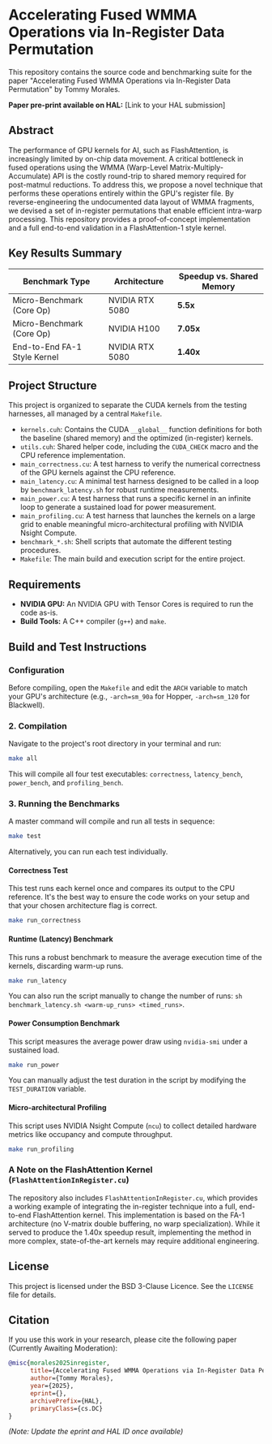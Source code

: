 # Accelerating Fused WMMA Operations via In-Register Data Permutation

This repository contains the source code and benchmarking suite for the paper "Accelerating Fused WMMA Operations via In-Register Data Permutation" by Tommy Morales.

**Paper pre-print available on HAL:** [Link to your HAL submission]

## Abstract

The performance of GPU kernels for AI, such as FlashAttention, is increasingly limited by on-chip data movement. A critical bottleneck in fused operations using the WMMA (Warp-Level Matrix-Multiply-Accumulate) API is the costly round-trip to shared memory required for post-matmul reductions. To address this, we propose a novel technique that performs these operations entirely within the GPU's register file. By reverse-engineering the undocumented data layout of WMMA fragments, we devised a set of in-register permutations that enable efficient intra-warp processing. This repository provides a proof-of-concept implementation and a full end-to-end validation in a FlashAttention-1 style kernel.

## Key Results Summary

| Benchmark Type                | Architecture      | Speedup vs. Shared Memory |
| ----------------------------- | ----------------- | ------------------------- |
| Micro-Benchmark (Core Op)     | NVIDIA RTX 5080   | **5.5x**                 |
| Micro-Benchmark (Core Op)     | NVIDIA H100       | **7.05x**                 |
| End-to-End FA-1 Style Kernel  | NVIDIA RTX 5080   | **1.40x**                 |

## Project Structure

This project is organized to separate the CUDA kernels from the testing harnesses, all managed by a central `Makefile`.

-   `kernels.cuh`: Contains the CUDA `__global__` function definitions for both the baseline (shared memory) and the optimized (in-register) kernels.
-   `utils.cuh`: Shared helper code, including the `CUDA_CHECK` macro and the CPU reference implementation.
-   `main_correctness.cu`: A test harness to verify the numerical correctness of the GPU kernels against the CPU reference.
-   `main_latency.cu`: A minimal test harness designed to be called in a loop by `benchmark_latency.sh` for robust runtime measurements.
-   `main_power.cu`: A test harness that runs a specific kernel in an infinite loop to generate a sustained load for power measurement.
-   `main_profiling.cu`: A test harness that launches the kernels on a large grid to enable meaningful micro-architectural profiling with NVIDIA Nsight Compute.
-   `benchmark_*.sh`: Shell scripts that automate the different testing procedures.
-   `Makefile`: The main build and execution script for the entire project.

## Requirements

-   **NVIDIA GPU:** An NVIDIA GPU with Tensor Cores is required to run the code as-is.
-   **Build Tools:** A C++ compiler (`g++`) and `make`.

## Build and Test Instructions

###  Configuration

Before compiling, open the `Makefile` and edit the `ARCH` variable to match your GPU's architecture (e.g., `-arch=sm_90a` for Hopper, `-arch=sm_120` for Blackwell).

### 2. Compilation

Navigate to the project's root directory in your terminal and run:
```bash
make all
```
This will compile all four test executables: `correctness`, `latency_bench`, `power_bench`, and `profiling_bench`.

### 3. Running the Benchmarks

A master command will compile and run all tests in sequence:
```bash
make test
```
Alternatively, you can run each test individually.

#### Correctness Test
This test runs each kernel once and compares its output to the CPU reference. It's the best way to ensure the code works on your setup and that your chosen architecture flag is correct.
```bash
make run_correctness
```

#### Runtime (Latency) Benchmark
This runs a robust benchmark to measure the average execution time of the kernels, discarding warm-up runs.
```bash
make run_latency
```
You can also run the script manually to change the number of runs: `sh benchmark_latency.sh <warm-up_runs> <timed_runs>`.

#### Power Consumption Benchmark
This script measures the average power draw using `nvidia-smi` under a sustained load.
```bash
make run_power
```
You can manually adjust the test duration in the script by modifying the `TEST_DURATION` variable.

#### Micro-architectural Profiling
This script uses NVIDIA Nsight Compute (`ncu`) to collect detailed hardware metrics like occupancy and compute throughput.
```bash
make run_profiling
```

### A Note on the FlashAttention Kernel (`FlashAttentionInRegister.cu`)

The repository also includes `FlashAttentionInRegister.cu`, which provides a working example of integrating the in-register technique into a full, end-to-end FlashAttention kernel. This implementation is based on the FA-1 architecture (no V-matrix double buffering, no warp specialization). While it served to produce the 1.40x speedup result, implementing the method in more complex, state-of-the-art kernels may require additional engineering.

## License

This project is licensed under the BSD 3-Clause Licence. See the `LICENSE` file for details.

## Citation

If you use this work in your research, please cite the following paper (Currently Awaiting Moderation):
```bibtex
@misc{morales2025inregister,
      title={Accelerating Fused WMMA Operations via In-Register Data Permutation}, 
      author={Tommy Morales},
      year={2025},
      eprint={},
      archivePrefix={HAL},
      primaryClass={cs.DC}
}
```
*(Note: Update the eprint and HAL ID once available)*
